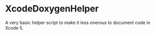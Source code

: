 XcodeDoxygenHelper
==================

A very basic helper script to make it less onerous to document code in Xcode 5.
